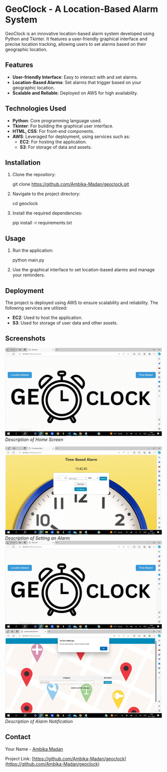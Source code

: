 # GeoClock - A Location-Based Alarm System

GeoClock is an innovative location-based alarm system developed using Python and Tkinter. It features a user-friendly graphical interface and precise location tracking, allowing users to set alarms based on their geographic location.

## Features

- **User-friendly Interface**: Easy to interact with and set alarms.
- **Location-Based Alarms**: Set alarms that trigger based on your geographic location.
- **Scalable and Reliable**: Deployed on AWS for high availability.

## Technologies Used

- **Python**: Core programming language used.
- **Tkinter**: For building the graphical user interface.
- **HTML, CSS**: For front-end components.
- **AWS**: Leveraged for deployment, using services such as:
  - **EC2**: For hosting the application.
  - **S3**: For storage of data and assets.

## Installation

1. Clone the repository:
   
    git clone https://github.com/Ambika-Madan/geoclock.git
    
2. Navigate to the project directory:
    
    cd geoclock
    
3. Install the required dependencies:
    
    pip install -r requirements.txt
  

## Usage

1. Run the application:
    
    python main.py
    
2. Use the graphical interface to set location-based alarms and manage your reminders.

## Deployment

The project is deployed using AWS to ensure scalability and reliability. The following services are utilized:

- **EC2**: Used to host the application.
- **S3**: Used for storage of user data and other assets.

## Screenshots

![Home Screen](https://github.com/Ambika-Madan/Geoclock/blob/main/WhatsApp%20Image%202023-11-03%20at%2014.09.57_6a65dee7.jpg)
*Description of Home Screen*

![Setting an Alarm in Time Based Alarm](https://github.com/Ambika-Madan/Geoclock/blob/main/WhatsApp%20Image%202023-11-03%20at%2014.09.56_2a65f604.jpg)
*Description of Setting an Alarm*
![Setting Aarm in Location Based](https://github.com/Ambika-Madan/Geoclock/blob/main/WhatsApp%20Image%202023-11-03%20at%2014.09.57_6a65dee7.jpg)
![Alarm Notification in Location Based Alarm](https://github.com/Ambika-Madan/Geoclock/blob/main/WhatsApp%20Image%202023-11-03%20at%2014.09.54_c05ea044.jpg)
*Description of Alarm Notification*




## Contact

Your Name - [Ambika Madan](ambikamadan2701@gmail.com.com)

Project Link: [https://github.com/Ambika-Madan/geoclock](https://github.com/Ambika-Madan/geoclock)
